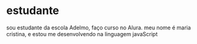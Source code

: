 # estudante
sou estudante da escola Adelmo, faço curso no Alura.
meu nome é maria cristina, e estou me desenvolvendo na linguagem javaScript
